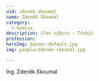 ```yaml
---
uid: zdenek.skoumal
name: Zdeněk Skoumal
category:
  - komise
description: člen výboru - Třebíč
profession:
heroImg: banner-default.jpg
img: people/zdenek-skoumal.jpg

---
```


Ing. Zdeněk Skoumal
